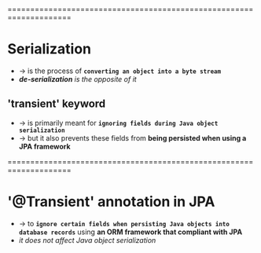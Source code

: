 ====================================================================
# Serialization 
* -> is the process of **`converting an object into a byte stream`**
* _**de-serialization** is the opposite of it_

## 'transient' keyword
* -> is primarily meant for **`ignoring fields during Java object serialization`**
* -> but it also prevents these fields from **being persisted when using a JPA framework**

====================================================================
# '@Transient' annotation in JPA
* -> to **`ignore certain fields when persisting Java objects into database records`** using **an ORM framework that compliant with JPA**
* _it does not affect Java object serialization_